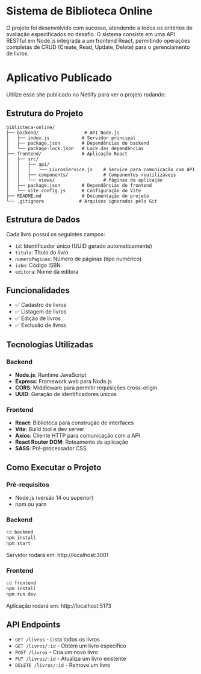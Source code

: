 # Sistema de Biblioteca Online

O projeto foi desenvolvido com sucesso, atendendo a todos os critérios de avaliação especificados no desafio. O sistema consiste em uma API RESTful em Node.js integrada a um frontend React, permitindo operações completas de CRUD (Create, Read, Update, Delete) para o gerenciamento de livros.

# Aplicativo Publicado

Utilize esse site publicado no Netlify para ver o projeto rodando:

## Estrutura do Projeto
```
biblioteca-online/
├── backend/                 # API Node.js
│   ├── index.js            # Servidor principal
│   ├── package.json        # Dependências do backend
│   └── package-lock.json   # Lock das dependências
├── frontend/               # Aplicação React
│   ├── src/
│   │   ├── api/
│   │   │   └── LivrosService.js    # Service para comunicação com API
│   │   ├── components/             # Componentes reutilizáveis
│   │   └── views/                  # Páginas da aplicação
│   ├── package.json        # Dependências do frontend
│   └── vite.config.js      # Configuração do Vite
├── README.md               # Documentação do projeto
└── .gitignore             # Arquivos ignorados pelo Git
```

## Estrutura de Dados

Cada livro possui os seguintes campos:
- `id`: Identificador único (UUID gerado automaticamente)
- `titulo`: Título do livro
- `numeroPaginas`: Número de páginas (tipo numérico)
- `isbn`: Código ISBN
- `editora`: Nome da editora

## Funcionalidades

- ✅ Cadastro de livros
- ✅ Listagem de livros
- ✅ Edição de livros
- ✅ Exclusão de livros

## Tecnologias Utilizadas

### Backend
- **Node.js**: Runtime JavaScript
- **Express**: Framework web para Node.js
- **CORS**: Middleware para permitir requisições cross-origin
- **UUID**: Geração de identificadores únicos

### Frontend
- **React**: Biblioteca para construção de interfaces
- **Vite**: Build tool e dev server
- **Axios**: Cliente HTTP para comunicação com a API
- **React Router DOM**: Roteamento da aplicação
- **SASS**: Pré-processador CSS

## Como Executar o Projeto

### Pré-requisitos
- Node.js (versão 14 ou superior)
- npm ou yarn

### Backend
```bash
cd backend
npm install
npm start
```
Servidor rodará em: http://localhost:3001

### Frontend
```bash
cd frontend
npm install
npm run dev
```
Aplicação rodará em: http://localhost:5173

## API Endpoints

- `GET /livros` - Lista todos os livros
- `GET /livros/:id` - Obtém um livro específico
- `POST /livros` - Cria um novo livro
- `PUT /livros/:id` - Atualiza um livro existente
- `DELETE /livros/:id` - Remove um livro